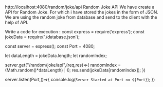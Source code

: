 http://localhost:4080/random/joke/api
Random Joke API
We have create a API for Random Joke. For which i have stored the jokes in the form of JSON. We are using the random joke from database and send to the client with the help of API.

Write a code for execution :
const express = require('express');
const jokeData = require('./database.json');

const server = express();
const Port = 4080;

let dataLength = jokeData.length;
let randomIndex;



server.get("/random/joke/api",(req,res)=>{
    randomIndex = (Math.random()*dataLength) | 0;
    res.send(jokeData[randomIndex]); 
})



server.listen(Port,()=>{
    console.log(`Server Started at Port no ${Port}`);
})